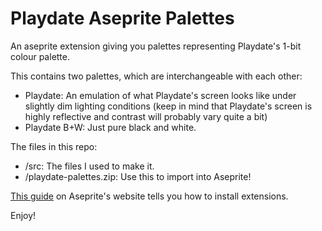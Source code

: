 # Playdate Aseprite Palettes

An aseprite extension giving you palettes representing Playdate's 1-bit colour palette.

This contains two palettes, which are interchangeable with each other:

- Playdate: An emulation of what Playdate's screen looks like under slightly dim lighting conditions (keep in mind that Playdate's screen is highly reflective and contrast will probably vary quite a bit)
- Playdate B+W: Just pure black and white.

The files in this repo:

- /src: The files I used to make it.
- /playdate-palettes.zip: Use this to import into Aseprite!

[This guide](https://aseprite.org/docs/extensions/) on Aseprite's website tells you how to install extensions.

Enjoy!